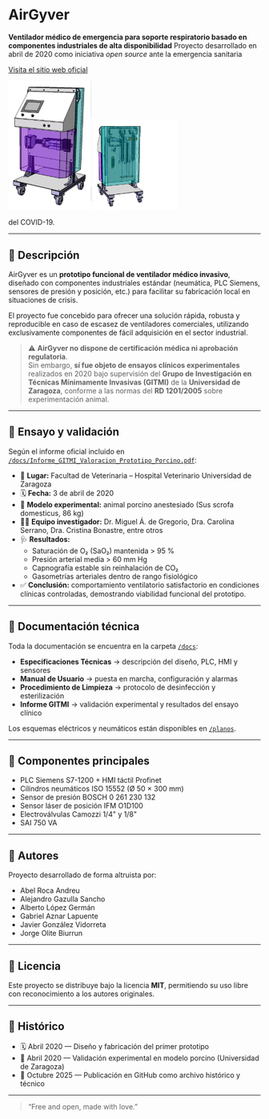 # AirGyver

**Ventilador médico de emergencia para soporte respiratorio basado en componentes industriales de alta disponibilidad**
Proyecto desarrollado en abril de 2020 como iniciativa *open source* ante la emergencia sanitaria


[Visita el sitio web oficial](https://proyectoairgyver.com/)

<img src="imagenes/3d_img1.jpg" alt="Vista frontal de la máquina AirGyver" width="33%" />
<img src="imagenes/about-img.png" alt="Vista posterior de la máquina AirGyver" width="33%" />



del COVID-19.

---

## 🧩 Descripción

AirGyver es un **prototipo funcional de ventilador médico invasivo**, diseñado con componentes industriales estándar (neumática, PLC Siemens, sensores de presión y posición, etc.) para facilitar su fabricación local en situaciones de crisis.

El proyecto fue concebido para ofrecer una solución rápida, robusta y reproducible en caso de escasez de ventiladores comerciales, utilizando exclusivamente componentes de fácil adquisición en el sector industrial.

> ⚠️ **AirGyver no dispone de certificación médica ni aprobación regulatoria**.  
> Sin embargo, **sí fue objeto de ensayos clínicos experimentales** realizados en 2020 bajo supervisión del **Grupo de Investigación en Técnicas Mínimamente Invasivas (GITMI)** de la **Universidad de Zaragoza**, conforme a las normas del **RD 1201/2005** sobre experimentación animal.

---

## 🧪 Ensayo y validación

Según el informe oficial incluido en [`/docs/Informe_GITMI_Valoracion_Prototipo_Porcino.pdf`](./docs/Informe_GITMI_Valoracion_Prototipo_Porcino.pdf):

- 📍 **Lugar:** Facultad de Veterinaria – Hospital Veterinario Universidad de Zaragoza  
- 🗓️ **Fecha:** 3 de abril de 2020  
- 🧬 **Modelo experimental:** animal porcino anestesiado (Sus scrofa domesticus, 86 kg)  
- 🧑‍🔬 **Equipo investigador:** Dr. Miguel Á. de Gregorio, Dra. Carolina Serrano, Dra. Cristina Bonastre, entre otros  
- 🩺 **Resultados:**  
  - Saturación de O₂ (SaO₂) mantenida > 95 %  
  - Presión arterial media > 60 mm Hg  
  - Capnografía estable sin reinhalación de CO₂  
  - Gasometrías arteriales dentro de rango fisiológico  
- ✅ **Conclusión:** comportamiento ventilatorio satisfactorio en condiciones clínicas controladas, demostrando viabilidad funcional del prototipo.

---

## 🧠 Documentación técnica

Toda la documentación se encuentra en la carpeta [`/docs`](./docs):

- **Especificaciones Técnicas** → descripción del diseño, PLC, HMI y sensores  
- **Manual de Usuario** → puesta en marcha, configuración y alarmas  
- **Procedimiento de Limpieza** → protocolo de desinfección y esterilización  
- **Informe GITMI** → validación experimental y resultados del ensayo clínico

Los esquemas eléctricos y neumáticos están disponibles en [`/planos`](./planos).

---

## 🧰 Componentes principales

- PLC Siemens S7-1200 + HMI táctil Profinet  
- Cilindros neumáticos ISO 15552 (Ø 50 × 300 mm)  
- Sensor de presión BOSCH 0 261 230 132  
- Sensor láser de posición IFM O1D100  
- Electroválvulas Camozzi 1/4" y 1/8"  
- SAI 750 VA  

---

## 👥 Autores

Proyecto desarrollado de forma altruista por:

- Abel Roca Andreu  
- Alejandro Gazulla Sancho  
- Alberto López Germán  
- Gabriel Aznar Lapuente  
- Javier González Vidorreta
- Jorge Olite Biurrun  

---

## 🧾 Licencia

Este proyecto se distribuye bajo la licencia **MIT**, permitiendo su uso libre con reconocimiento a los autores originales.

---

## 📅 Histórico

- 🗓️ Abril 2020 — Diseño y fabricación del primer prototipo  
- 🧪 Abril 2020 — Validación experimental en modelo porcino (Universidad de Zaragoza)  
- 💾 Octubre 2025 — Publicación en GitHub como archivo histórico y técnico

---

> “Free and open, made with love.”
